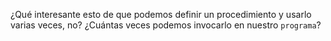 ¿Qué interesante esto de que podemos definir un procedimiento y usarlo varias veces, no? ¿Cuántas veces podemos invocarlo en nuestro `programa`?